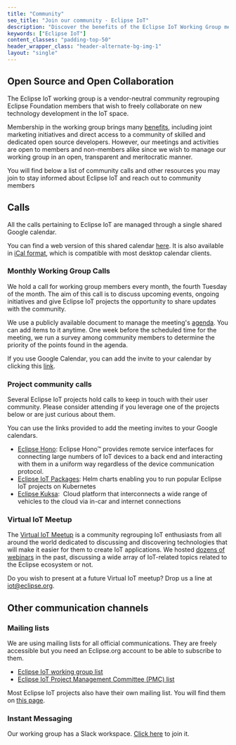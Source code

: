 ```yaml
---
title: "Community"
seo_title: "Join our community - Eclipse IoT"
description: "Discover the benefits of the Eclipse IoT Working Group membership"
keywords: ["Eclipse IoT"]
content_classes: "padding-top-50"
header_wrapper_class: "header-alternate-bg-img-1"
layout: "single"
---
```


## Open Source and Open Collaboration

The Eclipse IoT working group is a vendor-neutral community regrouping Eclipse Foundation members that wish to freely collaborate on new technology development in the IoT space.

Membership in the working group brings many [benefits](https://www.eclipse.org/membership/), including joint marketing initiatives and direct access to a community of skilled and dedicated open source developers. However, our meetings and activities are open to members and non-members alike since we wish to manage our working group in an open, transparent and meritocratic manner.

You will find below a list of community calls and other resources you may join to stay informed about Eclipse IoT and reach out to community members

## Calls

All the calls pertaining to Eclipse IoT are managed through a single shared Google calendar.

You can find a web version of this shared calendar [here](https://calendar.google.com/calendar/embed?src=u5j68s710reqmr37vd78jdlbm4%40group.calendar.google.com&amp;ctz=America%2FToronto). It is also available in [iCal format](https://calendar.google.com/calendar/ical/u5j68s710reqmr37vd78jdlbm4%40group.calendar.google.com/public/basic.ics), which is compatible with most desktop calendar clients.

### Monthly Working Group Calls

We hold a call for working group members every month, the fourth Tuesday of the month. The aim of this call is to discuss upcoming events, ongoing initiatives and give Eclipse IoT projects the opportunity to share updates with the community.

We use a publicly available document to manage the meeting's [agenda](https://docs.google.com/document/d/1ZPG3uQ92nreVPpJQf80iJ4fQj-qMR7vLOAkuFNW-Xws/edit). You can add items to it anytime. One week before the scheduled time for the meeting, we run a survey among community members to determine the priority of the points found in the agenda.

If you use Google Calendar, you can add the invite to your calendar by clicking this [link](https://calendar.google.com/event?action=TEMPLATE&tmeid=Z25hMDFwbmdub3BqaHIwcTRtMnNsN2k0aGpfMjAyMTAyMjNUMTYwMDAwWiB1NWo2OHM3MTByZXFtcjM3dmQ3OGpkbGJtNEBn&tmsrc=u5j68s710reqmr37vd78jdlbm4%40group.calendar.google.com&scp=ALL).

### Project community calls

Several Eclipse IoT projects hold calls to keep in touch with their user community. Please consider attending if you leverage one of the projects below or are just curious about them.

You can use the links provided to add the meeting invites to your Google calendars.

* [Eclipse Hono](https://calendar.google.com/event?action=TEMPLATE&tmeid=X2I5N2t1ajlwNmNvM2djMXA2Y3NqMmQxal8yMDIxMTAyMVQxNTAwMDBaIHU1ajY4czcxMHJlcW1yMzd2ZDc4amRsYm00QGc&tmsrc=u5j68s710reqmr37vd78jdlbm4%40group.calendar.google.com&scp=ALL): Eclipse Hono™ provides remote service interfaces for connecting large numbers of IoT devices to a back end and interacting with them in a uniform way regardless of the device communication protocol.
* [Eclipse IoT Packages](https://calendar.google.com/event?action=TEMPLATE&tmeid=YTljNGc0cG1jajliMHFtYmN2dHVwZ3Zrdm9fMjAyMTExMzBUMTUwMDAwWiB1NWo2OHM3MTByZXFtcjM3dmQ3OGpkbGJtNEBn&tmsrc=u5j68s710reqmr37vd78jdlbm4%40group.calendar.google.com&scp=ALL): Helm charts enabling you to run popular Eclipse IoT projects on Kubernetes
* [Eclipse Kuksa](https://calendar.google.com/event?action=TEMPLATE&tmeid=ZG9wY2Jrb2tyOWJhOWRxOGtwMjc0bnZoMThfMjAyMTExMjVUMTIwMDAwWiB1NWo2OHM3MTByZXFtcjM3dmQ3OGpkbGJtNEBn&tmsrc=u5j68s710reqmr37vd78jdlbm4%40group.calendar.google.com&scp=ALL):&nbsp; Cloud platform that interconnects a wide range of vehicles to the cloud via in-car and internet connections


### Virtual IoT Meetup

The [Virtual IoT Meetup](https://www.meetup.com/Virtual-IoT/) is a community regrouping IoT enthusiasts from all around the world dedicated to discussing and discovering technologies that will make it easier for them to create IoT applications. We hosted [dozens of webinars](https://www.meetup.com/Virtual-IoT/events/past/) in the past, discussing a wide array of IoT-related topics related to the Eclipse ecosystem or not.

Do you wish to present at a future Virtual IoT meetup? Drop us a line at iot@eclipse.org.

## Other communication channels

### Mailing lists

We are using mailing lists for all official communications. They are freely accessible but you need an Eclipse.org account to be able to subscribe to them.

* [Eclipse IoT working group list](https://accounts.eclipse.org/mailing-list/iot-wg)
* [Eclipse IoT Project Management Committee (PMC) list](https://accounts.eclipse.org/mailing-list/iot-pmc)


Most Eclipse IoT projects also have their own mailing list. You will find them on [this page](https://accounts.eclipse.org/mailing-list/).

### Instant Messaging

Our working group has a Slack workspace. [Click here](https://join.slack.com/t/eclipse-iot-wg/shared_invite/zt-qo78fwls-Hre7lBgDLP_h9YB~noz4qg) to join it. 
